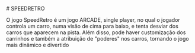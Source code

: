     
﻿# SPEEDRETRO

O jogo SpeedRetro é um jogo ARCADE, single player, no qual o jogador controla um carro, numa visão de cima para baixo,
e tenta desviar dos carros que aparecem na pista. Além disso, pode haver customização dos carrinhos e também a atribuição
de "poderes" nos carros, tornando o jogo mais dinâmico e divertido
